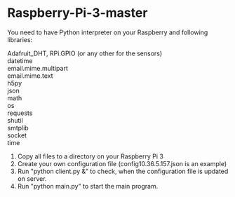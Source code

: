 # Raspberry-Pi-3-master

You need to have Python interpreter on your Raspberry and following libraries:

Adafruit_DHT, RPi.GPIO (or any other for the sensors)
<br>datetime
<br>email.mime.multipart
<br>email.mime.text
<br>h5py
<br>json
<br>math
<br>os
<br>requests
<br>shutil
<br>smtplib
<br>socket
<br>time

1. Copy all files to a directory on your Raspberry Pi 3
2. Create your own configuration file (config10.36.5.157.json is an example)
3. Run "python client.py &" to check, when the configuration file is updated on server.
4. Run "python main.py" to start the main program.
